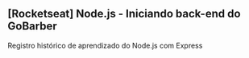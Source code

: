 ## [Rocketseat] Node.js - Iniciando back-end do GoBarber

Registro histórico de aprendizado do Node.js com Express
